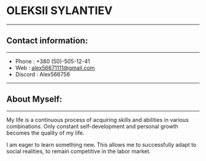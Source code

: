 # OLEKSII SYLANTIEV

----------------------------

## Contact information:

----------------------------

* Phone : +380 (50)-505-12-41
* Web :    alex56671111@gmail.com
* Discord : Alex566756

----------------------------

## About Myself:

----------------------------
My life is a continuous process of acquiring skills and abilities in various combinations. Only constant self-development and personal growth becomes the quality of my life.

I am eager to learn something new. This allows me to successfully adapt to social realities, to remain competitive in the labor market.